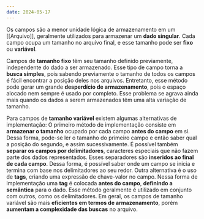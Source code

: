 ```yaml
---
date: 2024-05-17
---
```


Os campos são a menor unidade lógica de armazenamento em um [[Arquivo]], geralmente utilizados para armazenar um **dado singular**. Cada campo ocupa um tamanho no arquivo final, e esse tamanho pode ser **fixo** ou **variável**.

Campos de **tamanho fixo** têm seu tamanho definido previamente, independente do dado a ser armazenado. Esse tipo de campo torna a **busca simples**, pois sabendo previamente o tamanho de todos os campos é fácil encontrar a posição deles nos arquivos. Entretanto, esse método pode gerar um grande **desperdício de armazenamento**, pois o espaço alocado nem sempre é usado por completo. Esse problema se agrava ainda mais quando os dados a serem armazenados têm uma alta variação de tamanho.

Para campos de **tamanho variável** existem algumas alternativas de implementação: O primeiro método de implementação consiste em **armazenar o tamanho** ocupado por cada campo **antes do campo** em si. Dessa forma, pode-se ler o tamanho do primeiro campo e então saber qual a posição do segundo, e assim sucessivamente. É possível também **separar os campos por delimitadores**, caracteres especiais que não fazem parte dos dados representados. Esses separadores são **inseridos ao final de cada campo**. Dessa forma, é possível saber onde um campo se inicia e termina com base nos delimitadores ao seu redor. Outra alternativa é o uso de **tags**, criando uma expressão de chave-valor no campo. Nessa forma de implementação uma **tag** é colocada **antes do campo**, **definindo a semântica** para o dado. Esse método geralmente é utilizado em conjunto com outros, como os delimitadores. Em geral, os campos de tamanho variável são mais **eficientes em termos de armazenamento**, porém **aumentam a complexidade das buscas** no arquivo.